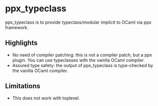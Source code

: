 # ppx_typeclass

ppx_typeclass is to provide typeclass/modular implicit to OCaml via ppx framework.

## Highlights

* No need of compiler patching: this is not a compiler patch, but a ppx plugin.  You can use typeclasses with the vainlla OCaml compiler.
* Assured type safety: the output of ppx_typeclass is type-checked by the vanilla OCaml compiler.

## Limitations

* This does not work with toplevel.